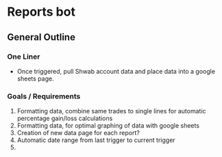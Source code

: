 # Reports bot
## General Outline
### One Liner
- Once triggered, pull Shwab account data and place data into a google sheets page.

### Goals / Requirements 
1. Formatting data, combine same trades to single lines for automatic percentage gain/loss calculations
2. Formatting data, for optimal graphing of data with google sheets
3. Creation of new data page for each report? 
4. Automatic date range from last trigger to current trigger
5. 